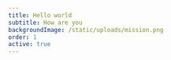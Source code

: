 ```yaml
---
title: Hello world
subtitle: How are you
backgroundImage: /static/uploads/mission.png
order: 1
active: true
---
```


